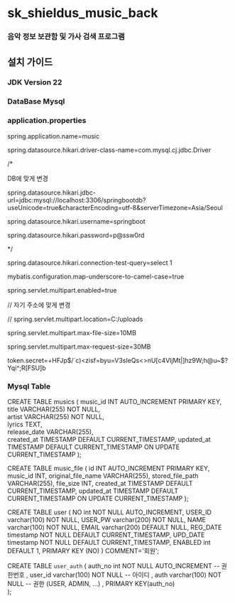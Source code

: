 # sk_shieldus_music_back

### 음악 정보 보관함 및 가사 검색 프로그램

## 설치 가이드
### JDK Version 22
### DataBase Mysql

### application.properties
spring.application.name=music

spring.datasource.hikari.driver-class-name=com.mysql.cj.jdbc.Driver

/*

DB에 맞게 변경 

spring.datasource.hikari.jdbc-url=jdbc:mysql://localhost:3306/springbootdb?useUnicode=true&characterEncoding=utf-8&serverTimezone=Asia/Seoul 

spring.datasource.hikari.username=springboot 

spring.datasource.hikari.password=p@ssw0rd 

*/

spring.datasource.hikari.connection-test-query=select 1

mybatis.configuration.map-underscore-to-camel-case=true

spring.servlet.multipart.enabled=true

// 자기 주소에 맞게 변경

// spring.servlet.multipart.location=C:/uploads

spring.servlet.multipart.max-file-size=10MB

spring.servlet.multipart.max-request-size=30MB

token.secret=+HFJp$/`c)<zisf=byu=V3sIeQs<>nU[c4VljMt|]hz9W;h@u~$?Yqi^;R[FSU]b

### Mysql Table
CREATE TABLE musics (
    music_id INT AUTO_INCREMENT PRIMARY KEY,
    title VARCHAR(255) NOT NULL,      
    artist VARCHAR(255) NOT NULL,      
    lyrics TEXT,         
    release_date VARCHAR(255),         
    created_at TIMESTAMP DEFAULT CURRENT_TIMESTAMP,
    updated_at TIMESTAMP DEFAULT CURRENT_TIMESTAMP ON UPDATE CURRENT_TIMESTAMP
);

CREATE TABLE music_file (
    id INT AUTO_INCREMENT PRIMARY KEY,
    music_id INT,
    original_file_name VARCHAR(255),
    stored_file_path VARCHAR(255),
file_size INT,
created_at TIMESTAMP DEFAULT CURRENT_TIMESTAMP,
    updated_at TIMESTAMP DEFAULT CURRENT_TIMESTAMP ON UPDATE CURRENT_TIMESTAMP
);

CREATE TABLE user (
  NO int NOT NULL AUTO_INCREMENT,
  USER_ID varchar(100) NOT NULL,
  USER_PW varchar(200) NOT NULL,
  NAME varchar(100) NOT NULL,
  EMAIL varchar(200) DEFAULT NULL,
  REG_DATE timestamp NOT NULL DEFAULT CURRENT_TIMESTAMP,
  UPD_DATE timestamp NOT NULL DEFAULT CURRENT_TIMESTAMP,
  ENABLED int DEFAULT 1,
  PRIMARY KEY (NO)
) COMMENT='회원';

CREATE TABLE `user_auth` (
      auth_no int NOT NULL AUTO_INCREMENT       -- 권한번호
    , user_id varchar(100) NOT NULL             -- 아이디
    , auth varchar(100) NOT NULL                -- 권한 (USER, ADMIN, ...)
    , PRIMARY KEY(auth_no)                      
);

